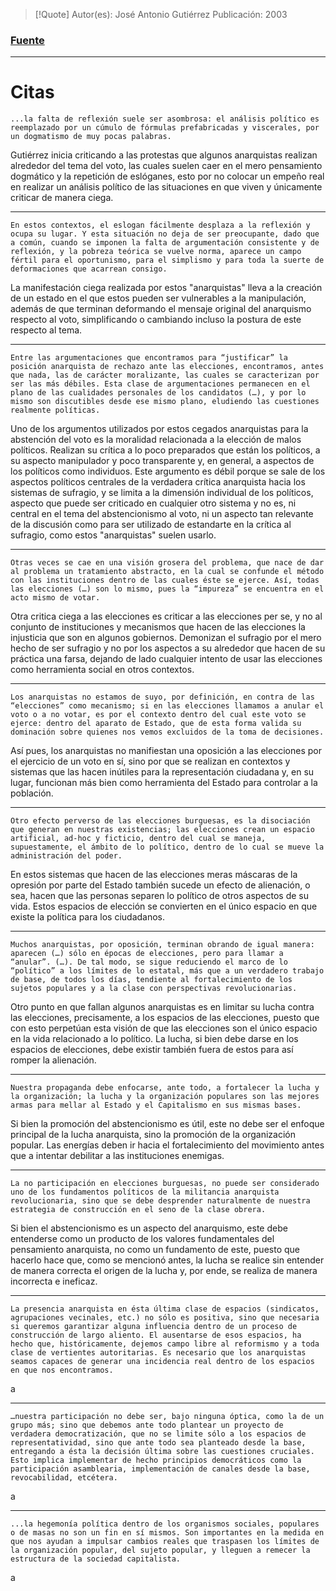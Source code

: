 >[!Quote]
>Autor(es): José Antonio Gutiérrez
>Publicación: 2003
### [Fuente](https://es.anarchistlibraries.net/library/jose-antonio-gutierrez-el-anarco-comunismo-ante-las-elecciones)
---
# Citas

	...la falta de reflexión suele ser asombrosa: el análisis político es reemplazado por un cúmulo de fórmulas prefabricadas y viscerales, por un dogmatismo de muy pocas palabras.

Gutiérrez inicia criticando a las protestas que algunos anarquistas realizan alrededor del tema del voto, las cuales suelen caer en el mero pensamiento dogmático y la repetición de eslóganes, esto por no colocar un empeño real en realizar un análisis político de las situaciones en que viven y únicamente criticar de manera ciega.

---

	En estos contextos, el eslogan fácilmente desplaza a la reflexión y ocupa su lugar. Y esta situación no deja de ser preocupante, dado que a común, cuando se imponen la falta de argumentación consistente y de reflexión, y la pobreza teórica se vuelve norma, aparece un campo fértil para el oportunismo, para el simplismo y para toda la suerte de deformaciones que acarrean consigo.

La manifestación ciega realizada por estos "anarquistas" lleva a la creación de un estado en el que estos pueden ser vulnerables a la manipulación, además de que terminan deformando el mensaje original del anarquismo respecto al voto, simplificando o cambiando incluso la postura de este respecto al tema.

---

	Entre las argumentaciones que encontramos para “justificar” la posición anarquista de rechazo ante las elecciones, encontramos, antes que nada, las de carácter moralizante, las cuales se caracterizan por ser las más débiles. Esta clase de argumentaciones permanecen en el plano de las cualidades personales de los candidatos (…), y por lo mismo son discutibles desde ese mismo plano, eludiendo las cuestiones realmente políticas.

Uno de los argumentos utilizados por estos cegados anarquistas para la abstención del voto es la moralidad relacionada a la elección de malos políticos. Realizan su crítica a lo poco preparados que están los políticos, a su aspecto manipulador y poco transparente y, en general, a aspectos de los políticos como individuos. Este argumento es débil porque se sale de los aspectos políticos centrales de la verdadera crítica anarquista hacia los sistemas de sufragio, y se limita a la dimensión individual de los políticos, aspecto que puede ser criticado en cualquier otro sistema y no es, ni central en el tema del abstencionismo al voto, ni un aspecto tan relevante de la discusión como para ser utilizado de estandarte en la crítica al sufragio, como estos "anarquistas" suelen usarlo.

---

	Otras veces se cae en una visión grosera del problema, que nace de dar al problema un tratamiento abstracto, en la cual se confunde el método con las instituciones dentro de las cuales éste se ejerce. Así, todas las elecciones (…) son lo mismo, pues la “impureza” se encuentra en el acto mismo de votar.

Otra critica ciega a las elecciones es criticar a las elecciones per se, y no al conjunto de instituciones y mecanismos que hacen de las elecciones la injusticia que son en algunos gobiernos. Demonizan el sufragio por el mero hecho de ser sufragio y no por los aspectos a su alrededor que hacen de su práctica una farsa, dejando de lado cualquier intento de usar las elecciones como herramienta social en otros contextos.

---

	Los anarquistas no estamos de suyo, por definición, en contra de las “elecciones” como mecanismo; si en las elecciones llamamos a anular el voto o a no votar, es por el contexto dentro del cual este voto se ejerce: dentro del aparato de Estado, que de esta forma valida su dominación sobre quienes nos vemos excluidos de la toma de decisiones.

Así pues, los anarquistas no manifiestan una oposición a las elecciones por el ejercicio de un voto en sí, sino por que se realizan en contextos y sistemas que las hacen inútiles para la representación ciudadana y, en su lugar, funcionan más bien como herramienta del Estado para controlar a la población.

---

	Otro efecto perverso de las elecciones burguesas, es la disociación que generan en nuestras existencias; las elecciones crean un espacio artificial, ad-hoc y ficticio, dentro del cual se maneja, supuestamente, el ámbito de lo político, dentro de lo cual se mueve la administración del poder.

En estos sistemas que hacen de las elecciones meras máscaras de la opresión por parte del Estado también sucede un efecto de alienación, o sea, hacen que las personas separen lo político de otros aspectos de su vida. Estos espacios de elección se convierten en el único espacio en que existe la política para los ciudadanos.

---

	Muchos anarquistas, por oposición, terminan obrando de igual manera: aparecen (…) sólo en épocas de elecciones, pero para llamar a “anular”. (…). De tal modo, se sigue reduciendo el marco de lo “político” a los límites de lo estatal, más que a un verdadero trabajo de base, de todos los días, tendiente al fortalecimiento de los sujetos populares y a la clase con perspectivas revolucionarias.

Otro punto en que fallan algunos anarquistas es en limitar su lucha contra las elecciones, precisamente, a los espacios de las elecciones, puesto que con esto perpetúan esta visión de que las elecciones son el único espacio en la vida relacionado a lo político. La lucha, si bien debe darse en los espacios de elecciones, debe existir también fuera de estos para así romper la alienación.

---

	Nuestra propaganda debe enfocarse, ante todo, a fortalecer la lucha y la organización; la lucha y la organización populares son las mejores armas para mellar al Estado y el Capitalismo en sus mismas bases.

Si bien la promoción del abstencionismo es útil, este no debe ser el enfoque principal de la lucha anarquista, sino la promoción de la organización popular. Las energías deben ir hacia el fortalecimiento del movimiento antes que a intentar debilitar a las instituciones enemigas.

---

	La no participación en elecciones burguesas, no puede ser considerado uno de los fundamentos políticos de la militancia anarquista revolucionaria, sino que se debe desprender naturalmente de nuestra estrategia de construcción en el seno de la clase obrera.

Si bien el abstencionismo es un aspecto del anarquismo, este debe entenderse como un producto de los valores fundamentales del pensamiento anarquista, no como un fundamento de este, puesto que hacerlo hace que, como se mencionó antes, la lucha se realice sin entender de manera correcta el origen de la lucha y, por ende, se realiza de manera incorrecta e ineficaz.

---

	La presencia anarquista en ésta última clase de espacios (sindicatos, agrupaciones vecinales, etc.) no sólo es positiva, sino que necesaria si queremos garantizar alguna influencia dentro de un proceso de construcción de largo aliento. El ausentarse de esos espacios, ha hecho que, históricamente, dejemos campo libre al reformismo y a toda clase de vertientes autoritarias. Es necesario que los anarquistas seamos capaces de generar una incidencia real dentro de los espacios en que nos encontramos.

a

---

	…nuestra participación no debe ser, bajo ninguna óptica, como la de un grupo más; sino que debemos ante todo plantear un proyecto de verdadera democratización, que no se limite sólo a los espacios de representatividad, sino que ante todo sea planteado desde la base, entregando a ésta la decisión última sobre las cuestiones cruciales. Esto implica implementar de hecho principios democráticos como la participación asamblearia, implementación de canales desde la base, revocabilidad, etcétera.

a

---

	...la hegemonía política dentro de los organismos sociales, populares o de masas no son un fin en sí mismos. Son importantes en la medida en que nos ayudan a impulsar cambios reales que traspasen los límites de la organización popular, del sujeto popular, y lleguen a remecer la estructura de la sociedad capitalista.

a